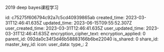 2019 deep bayes课程学习

id: c75275f606794c92a7c5cd40939865ab
created_time: 2023-03-31T12:46:41.635Z
updated_time: 2023-06-15T09:55:52.307Z
user_created_time: 2023-03-31T12:46:41.635Z
user_updated_time: 2023-03-31T12:46:41.635Z
encryption_cipher_text: 
encryption_applied: 0
parent_id: 092da0c34f3d46b58883166b6be22040
is_shared: 0
share_id: 
master_key_id: 
icon: 
user_data: 
type_: 2